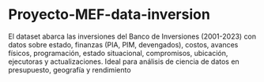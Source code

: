 # Proyecto-MEF-data-inversion
El dataset abarca las inversiones del Banco de Inversiones (2001-2023) con datos sobre estado, finanzas (PIA, PIM, devengados), costos, avances físicos, programación, estado situacional, compromisos, ubicación, ejecutoras y actualizaciones. Ideal para análisis de ciencia de datos en presupuesto, geografía y rendimiento
